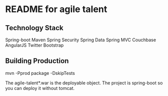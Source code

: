 README for agile talent
==========================

Technology Stack
---------------
Spring-boot
Maven
Spring Security
Spring Data
Spring MVC
Couchbase
AngularJS
Twitter Bootstrap


Building Production
-------------------
mvn -Pprod package -DskipTests

The agile-talent*.war is the deployable object.  The project is spring-boot so you can deploy it without tomcat. 
